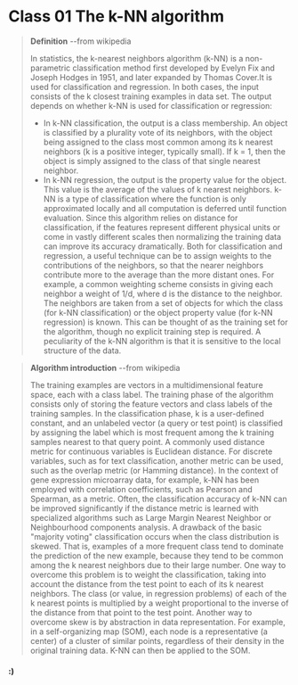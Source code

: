 # Class 01 The k-NN algorithm
>**Definition** --from wikipedia
>
>In statistics, the k-nearest neighbors algorithm (k-NN) is a non-parametric classification method first developed by Evelyn Fix and Joseph Hodges in 1951, and later expanded by Thomas Cover.It is used for classification and regression. In both cases, the input consists of the k closest training examples in data set. The output depends on whether k-NN is used for classification or regression:
> + In k-NN classification, the output is a class membership. An object is classified by a plurality vote of its neighbors, with the object being assigned to the class most common among its k nearest neighbors (k is a positive integer, typically small). If k = 1, then the object is simply assigned to the class of that single nearest neighbor.
> + In k-NN regression, the output is the property value for the object. This value is the average of the values of k nearest neighbors.
> k-NN is a type of classification where the function is only approximated locally and all computation is deferred until function evaluation. Since this algorithm relies on distance for classification, if the features represent different physical units or come in vastly different scales then normalizing the training data can improve its accuracy dramatically.
> Both for classification and regression, a useful technique can be to assign weights to the contributions of the neighbors, so that the nearer neighbors contribute more to the average than the more distant ones. For example, a common weighting scheme consists in giving each neighbor a weight of 1/d, where d is the distance to the neighbor.
> The neighbors are taken from a set of objects for which the class (for k-NN classification) or the object property value (for k-NN regression) is known. This can be thought of as the training set for the algorithm, though no explicit training step is required.
> A peculiarity of the k-NN algorithm is that it is sensitive to the local structure of the data.

>**Algorithm introduction** --from wikipedia
>
>The training examples are vectors in a multidimensional feature space, each with a class label. The training phase of the algorithm consists only of storing the feature vectors and class labels of the training samples.
>In the classification phase, k is a user-defined constant, and an unlabeled vector (a query or test point) is classified by assigning the label which is most frequent among the k training samples nearest to that query point.
>A commonly used distance metric for continuous variables is Euclidean distance. For discrete variables, such as for text classification, another metric can be used, such as the overlap metric (or Hamming distance). In the context of gene expression microarray data, for example, k-NN has been employed with correlation coefficients, such as Pearson and Spearman, as a metric. Often, the classification accuracy of k-NN can be improved significantly if the distance metric is learned with specialized algorithms such as Large Margin Nearest Neighbor or Neighbourhood components analysis.
>A drawback of the basic "majority voting" classification occurs when the class distribution is skewed. That is, examples of a more frequent class tend to dominate the prediction of the new example, because they tend to be common among the k nearest neighbors due to their large number. One way to overcome this problem is to weight the classification, taking into account the distance from the test point to each of its k nearest neighbors. The class (or value, in regression problems) of each of the k nearest points is multiplied by a weight proportional to the inverse of the distance from that point to the test point. Another way to overcome skew is by abstraction in data representation. For example, in a self-organizing map (SOM), each node is a representative (a center) of a cluster of similar points, regardless of their density in the original training data. K-NN can then be applied to the SOM.

#### :)
